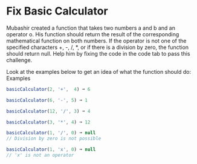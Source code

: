 # Fix Basic Calculator

Mubashir created a function that takes two numbers a and b and an operator o. His function should return the result of the corresponding mathematical function on both numbers. If the operator is not one of the specified characters +, -, /, *, or if there is a division by zero, the function should return null. Help him by fixing the code in the code tab to pass this challenge.

Look at the examples below to get an idea of what the function should do:
Examples

```javascript
basicCalculator(2, '+',  4) ➞ 6

basicCalculator(6, '-', 5) ➞ 1

basicCalculator(12, '/', 3) ➞ 4

basicCalculator(3, '*', 4) ➞ 12

basicCalculator(1, '/', 0) ➞ null
// Division by zero is not possible

basicCalculator(1, 'x', 0) ➞ null
// 'x' is not an operator
```
